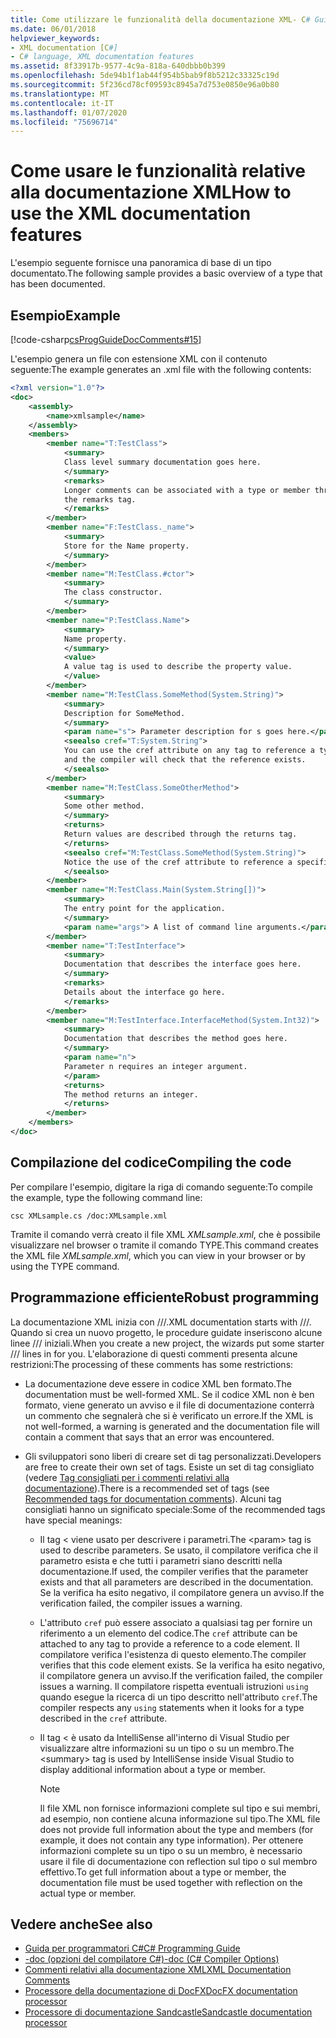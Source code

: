 ```yaml
---
title: Come utilizzare le funzionalità della documentazione XML- C# Guida alla programmazione
ms.date: 06/01/2018
helpviewer_keywords:
- XML documentation [C#]
- C# language, XML documentation features
ms.assetid: 8f33917b-9577-4c9a-818a-640dbbb0b399
ms.openlocfilehash: 5de94b1f1ab44f954b5bab9f8b5212c33325c19d
ms.sourcegitcommit: 5f236cd78cf09593c8945a7d753e0850e96a0b80
ms.translationtype: MT
ms.contentlocale: it-IT
ms.lasthandoff: 01/07/2020
ms.locfileid: "75696714"
---
```

# <a name="how-to-use-the-xml-documentation-features"></a><span data-ttu-id="6c313-102">Come usare le funzionalità relative alla documentazione XML</span><span class="sxs-lookup"><span data-stu-id="6c313-102">How to use the XML documentation features</span></span>

<span data-ttu-id="6c313-103">L'esempio seguente fornisce una panoramica di base di un tipo documentato.</span><span class="sxs-lookup"><span data-stu-id="6c313-103">The following sample provides a basic overview of a type that has been documented.</span></span>

## <a name="example"></a><span data-ttu-id="6c313-104">Esempio</span><span class="sxs-lookup"><span data-stu-id="6c313-104">Example</span></span>

[!code-csharp[csProgGuideDocComments#15](~/samples/snippets/csharp/VS_Snippets_VBCSharp/csProgGuideDocComments/CS/DocComments.cs#15)]

<span data-ttu-id="6c313-105">L'esempio genera un file con estensione XML con il contenuto seguente:</span><span class="sxs-lookup"><span data-stu-id="6c313-105">The example generates an .xml file with the following contents:</span></span>

```xml
<?xml version="1.0"?>
<doc>
    <assembly>
        <name>xmlsample</name>
    </assembly>
    <members>
        <member name="T:TestClass">
            <summary>
            Class level summary documentation goes here.
            </summary>
            <remarks>
            Longer comments can be associated with a type or member through
            the remarks tag.
            </remarks>
        </member>
        <member name="F:TestClass._name">
            <summary>
            Store for the Name property.
            </summary>
        </member>
        <member name="M:TestClass.#ctor">
            <summary>
            The class constructor.
            </summary>
        </member>
        <member name="P:TestClass.Name">
            <summary>
            Name property.
            </summary>
            <value>
            A value tag is used to describe the property value.
            </value>
        </member>
        <member name="M:TestClass.SomeMethod(System.String)">
            <summary>
            Description for SomeMethod.
            </summary>
            <param name="s"> Parameter description for s goes here.</param>
            <seealso cref="T:System.String">
            You can use the cref attribute on any tag to reference a type or member 
            and the compiler will check that the reference exists.
            </seealso>
        </member>
        <member name="M:TestClass.SomeOtherMethod">
            <summary>
            Some other method.
            </summary>
            <returns>
            Return values are described through the returns tag.
            </returns>
            <seealso cref="M:TestClass.SomeMethod(System.String)">
            Notice the use of the cref attribute to reference a specific method.
            </seealso>
        </member>
        <member name="M:TestClass.Main(System.String[])">
            <summary>
            The entry point for the application.
            </summary>
            <param name="args"> A list of command line arguments.</param>
        </member>
        <member name="T:TestInterface">
            <summary>
            Documentation that describes the interface goes here.
            </summary>
            <remarks>
            Details about the interface go here.
            </remarks>
        </member>
        <member name="M:TestInterface.InterfaceMethod(System.Int32)">
            <summary>
            Documentation that describes the method goes here.
            </summary>
            <param name="n">
            Parameter n requires an integer argument.
            </param>
            <returns>
            The method returns an integer.
            </returns>
        </member>
    </members>
</doc>
```

## <a name="compiling-the-code"></a><span data-ttu-id="6c313-106">Compilazione del codice</span><span class="sxs-lookup"><span data-stu-id="6c313-106">Compiling the code</span></span>

<span data-ttu-id="6c313-107">Per compilare l'esempio, digitare la riga di comando seguente:</span><span class="sxs-lookup"><span data-stu-id="6c313-107">To compile the example, type the following command line:</span></span>

`csc XMLsample.cs /doc:XMLsample.xml`

<span data-ttu-id="6c313-108">Tramite il comando verrà creato il file XML *XMLsample.xml*, che è possibile visualizzare nel browser o tramite il comando TYPE.</span><span class="sxs-lookup"><span data-stu-id="6c313-108">This command creates the XML file *XMLsample.xml*, which you can view in your browser or by using the TYPE command.</span></span>

## <a name="robust-programming"></a><span data-ttu-id="6c313-109">Programmazione efficiente</span><span class="sxs-lookup"><span data-stu-id="6c313-109">Robust programming</span></span>

<span data-ttu-id="6c313-110">La documentazione XML inizia con ///.</span><span class="sxs-lookup"><span data-stu-id="6c313-110">XML documentation starts with ///.</span></span> <span data-ttu-id="6c313-111">Quando si crea un nuovo progetto, le procedure guidate inseriscono alcune linee /// iniziali.</span><span class="sxs-lookup"><span data-stu-id="6c313-111">When you create a new project, the wizards put some starter /// lines in for you.</span></span> <span data-ttu-id="6c313-112">L'elaborazione di questi commenti presenta alcune restrizioni:</span><span class="sxs-lookup"><span data-stu-id="6c313-112">The processing of these comments has some restrictions:</span></span>

- <span data-ttu-id="6c313-113">La documentazione deve essere in codice XML ben formato.</span><span class="sxs-lookup"><span data-stu-id="6c313-113">The documentation must be well-formed XML.</span></span> <span data-ttu-id="6c313-114">Se il codice XML non è ben formato, viene generato un avviso e il file di documentazione conterrà un commento che segnalerà che si è verificato un errore.</span><span class="sxs-lookup"><span data-stu-id="6c313-114">If the XML is not well-formed, a warning is generated and the documentation file will contain a comment that says that an error was encountered.</span></span>

- <span data-ttu-id="6c313-115">Gli sviluppatori sono liberi di creare set di tag personalizzati.</span><span class="sxs-lookup"><span data-stu-id="6c313-115">Developers are free to create their own set of tags.</span></span> <span data-ttu-id="6c313-116">Esiste un set di tag consigliato (vedere [Tag consigliati per i commenti relativi alla documentazione](recommended-tags-for-documentation-comments.md)).</span><span class="sxs-lookup"><span data-stu-id="6c313-116">There is a recommended set of tags (see [Recommended tags for documentation comments](recommended-tags-for-documentation-comments.md)).</span></span> <span data-ttu-id="6c313-117">Alcuni tag consigliati hanno un significato speciale:</span><span class="sxs-lookup"><span data-stu-id="6c313-117">Some of the recommended tags have special meanings:</span></span>

  - <span data-ttu-id="6c313-118">Il tag \< viene usato per descrivere i parametri.</span><span class="sxs-lookup"><span data-stu-id="6c313-118">The \<param> tag is used to describe parameters.</span></span> <span data-ttu-id="6c313-119">Se usato, il compilatore verifica che il parametro esista e che tutti i parametri siano descritti nella documentazione.</span><span class="sxs-lookup"><span data-stu-id="6c313-119">If used, the compiler verifies that the parameter exists and that all parameters are described in the documentation.</span></span> <span data-ttu-id="6c313-120">Se la verifica ha esito negativo, il compilatore genera un avviso.</span><span class="sxs-lookup"><span data-stu-id="6c313-120">If the verification failed, the compiler issues a warning.</span></span>

  - <span data-ttu-id="6c313-121">L'attributo `cref` può essere associato a qualsiasi tag per fornire un riferimento a un elemento del codice.</span><span class="sxs-lookup"><span data-stu-id="6c313-121">The `cref` attribute can be attached to any tag to provide a reference to a code element.</span></span> <span data-ttu-id="6c313-122">Il compilatore verifica l'esistenza di questo elemento.</span><span class="sxs-lookup"><span data-stu-id="6c313-122">The compiler verifies that this code element exists.</span></span> <span data-ttu-id="6c313-123">Se la verifica ha esito negativo, il compilatore genera un avviso.</span><span class="sxs-lookup"><span data-stu-id="6c313-123">If the verification failed, the compiler issues a warning.</span></span> <span data-ttu-id="6c313-124">Il compilatore rispetta eventuali istruzioni `using` quando esegue la ricerca di un tipo descritto nell'attributo `cref`.</span><span class="sxs-lookup"><span data-stu-id="6c313-124">The compiler respects any `using` statements when it looks for a type described in the `cref` attribute.</span></span>

  - <span data-ttu-id="6c313-125">Il tag \< è usato da IntelliSense all'interno di Visual Studio per visualizzare altre informazioni su un tipo o su un membro.</span><span class="sxs-lookup"><span data-stu-id="6c313-125">The \<summary> tag is used by IntelliSense inside Visual Studio to display additional information about a type or member.</span></span>

    > [!NOTE]
    > <span data-ttu-id="6c313-126">Il file XML non fornisce informazioni complete sul tipo e sui membri, ad esempio, non contiene alcuna informazione sul tipo.</span><span class="sxs-lookup"><span data-stu-id="6c313-126">The XML file does not provide full information about the type and members (for example, it does not contain any type information).</span></span> <span data-ttu-id="6c313-127">Per ottenere informazioni complete su un tipo o su un membro, è necessario usare il file di documentazione con reflection sul tipo o sul membro effettivo.</span><span class="sxs-lookup"><span data-stu-id="6c313-127">To get full information about a type or member, the documentation file must be used together with reflection on the actual type or member.</span></span>

## <a name="see-also"></a><span data-ttu-id="6c313-128">Vedere anche</span><span class="sxs-lookup"><span data-stu-id="6c313-128">See also</span></span>

- [<span data-ttu-id="6c313-129">Guida per programmatori C#</span><span class="sxs-lookup"><span data-stu-id="6c313-129">C# Programming Guide</span></span>](../index.md)
- [<span data-ttu-id="6c313-130">-doc (opzioni del compilatore C#)</span><span class="sxs-lookup"><span data-stu-id="6c313-130">-doc (C# Compiler Options)</span></span>](../../language-reference/compiler-options/doc-compiler-option.md)
- [<span data-ttu-id="6c313-131">Commenti relativi alla documentazione XML</span><span class="sxs-lookup"><span data-stu-id="6c313-131">XML Documentation Comments</span></span>](./index.md)
- [<span data-ttu-id="6c313-132">Processore della documentazione di DocFX</span><span class="sxs-lookup"><span data-stu-id="6c313-132">DocFX documentation processor</span></span>](https://dotnet.github.io/docfx/)
- [<span data-ttu-id="6c313-133">Processore di documentazione Sandcastle</span><span class="sxs-lookup"><span data-stu-id="6c313-133">Sandcastle documentation processor</span></span>](https://github.com/EWSoftware/SHFB)
